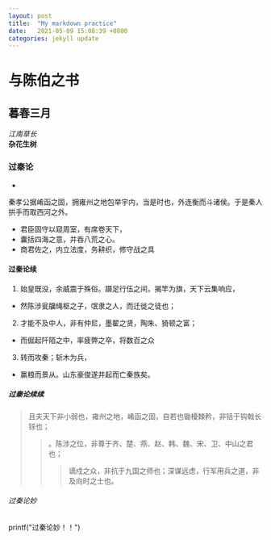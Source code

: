 ```yaml
---
layout: post
title:  "My markdown practice"
date:   2021-05-09 15:08:39 +0800
categories: jekyll update
---
```

# 与陈伯之书
## 暮春三月
*江南草长*  
**杂花生树**
### 过秦论
* 
秦孝公据崤函之固，拥雍州之地包举宇内，当是时也，外连衡而斗诸侯。于是秦人拱手而取西河之外。
* 君臣固守以窥周室，有席卷天下，
* 囊括四海之意，并吞八荒之心。
* 商君佐之，内立法度，务耕织，修守战之具
#### 过秦论续
1. 始皇既没，余威震于殊俗。蹑足行伍之间，揭竿为旗，天下云集响应，
  - 然陈涉瓮牖绳枢之子，氓隶之人，而迁徙之徒也；
2. 才能不及中人，非有仲尼，墨翟之贤，陶朱、猗顿之富；
  - 而倔起阡陌之中，率疲弊之卒，将数百之众
3. 转而攻秦；斩木为兵，
  - 赢粮而景从。山东豪俊遂并起而亡秦族矣。
##### 过秦论续续
> 且夫天下非小弱也，雍州之地，崤函之固，自若也锄櫌棘矜，非铦于钩戟长铩也；
> > 。陈涉之位，非尊于齐、楚、燕、赵、韩、魏、宋、卫、中山之君也；
> > > 谪戍之众，非抗于九国之师也；深谋远虑，行军用兵之道，非及向时之士也。
###### 过秦论妙

  printf("过秦论妙！！")
